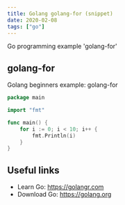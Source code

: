 ```yaml
---
title: Golang golang-for (snippet)
date: 2020-02-08
tags: ["go"]
---
```

Go programming example 'golang-for'


## golang-for

Golang beginners example: golang-for

```go
package main

import "fmt"

func main() {
	for i := 0; i < 10; i++ {
		fmt.Println(i)
	}
}

```

## Useful links

- Learn Go: https://golangr.com
- Download Go: https://golang.org
